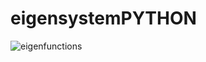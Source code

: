 # eigensystemPYTHON

![eigenfunctions](https://user-images.githubusercontent.com/46875264/120258555-e7183a00-c257-11eb-8d68-d881cc741d98.png)
